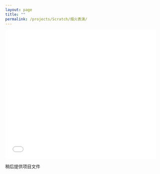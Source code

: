 ```yaml
---
layout: page
title: ""
permalink: /projects/Scratch/烟火表演/
---
```


<iframe src="/assets/projects/Scratch/烟火表演/烟火表演.html" width="482" height="412" allowtransparency="true" frameborder="0" scrolling="no" allowfullscreen></iframe>

<p>稍后提供项目文件</p>
